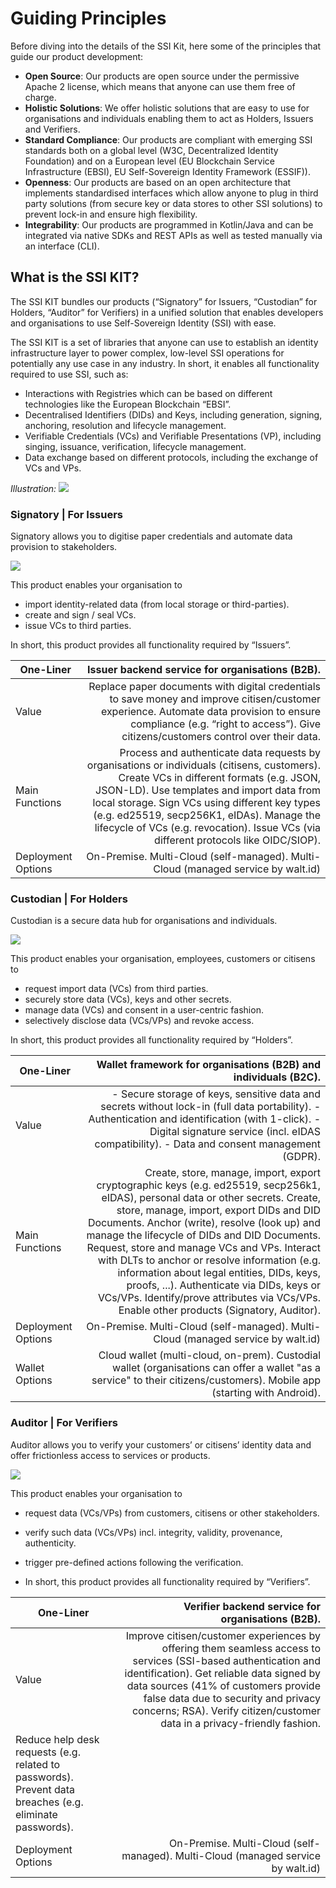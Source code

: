 # Guiding Principles

Before diving into the details of the SSI Kit, here some of the principles that guide our product development:

- __Open Source__: Our products are open source under the permissive Apache 2 license, which means that anyone can use them free of charge.
- __Holistic Solutions__: We offer holistic solutions that are easy to use for organisations and individuals enabling them to act as Holders, Issuers and Verifiers.
- __Standard Compliance__: Our products are compliant with emerging SSI standards both on a global level (W3C, Decentralized Identity Foundation) and on a European level (EU Blockchain Service Infrastructure (EBSI), EU Self-Sovereign Identity Framework (ESSIF)).
- __Openness__: Our products are based on an open architecture that implements standardised interfaces which allow anyone to plug in third party solutions (from secure key or data stores to other SSI solutions) to prevent lock-in and ensure high flexibility.
- __Integrability__: Our products are programmed in Kotlin/Java and can be integrated via native SDKs and REST APIs as well as tested manually via an interface (CLI).

## What is the SSI KIT?

The SSI KIT bundles our products (“Signatory” for Issuers, “Custodian” for Holders, “Auditor” for Verifiers) in a unified solution that enables developers and organisations to use Self-Sovereign Identity (SSI) with ease.

The SSI KIT is a set of libraries that anyone can use to establish an identity infrastructure layer to power complex, low-level SSI operations for potentially any use case in any industry. In short, it enables all functionality required to use SSI, such as:

- Interactions with Registries which can be based on different technologies like the European Blockchain “EBSI”.
- Decentralised Identifiers (DIDs) and Keys, including generation, signing, anchoring, resolution and lifecycle management.
- Verifiable Credentials (VCs) and Verifiable Presentations (VP), including singing, issuance, verification, lifecycle management.
- Data exchange based on different protocols, including the exchange of VCs and VPs.

_Illustration:_
![](./SSI-Kit.png)

### Signatory | For Issuers

Signatory allows you to digitise paper credentials and automate data provision to stakeholders. 

![](./Signatory-Issuer.png)

This product enables your organisation to

- import identity-related data (from local storage or third-parties).
- create and sign / seal VCs.
- issue VCs to third parties.

In short, this product provides all functionality required by “Issuers”.

| One-Liner      | Issuer backend service for organisations (B2B). |
| -------------  | -------------:|
| Value          | Replace paper documents with digital credentials to save money and improve citisen/customer experience. Automate data provision to ensure compliance (e.g. “right to access”). Give citizens/customers control over their data. |
| Main Functions | Process and authenticate data requests by organisations or individuals (citisens, customers). Create VCs in different formats (e.g. JSON, JSON-LD). Use templates and import data from local storage. Sign VCs using different key types (e.g. ed25519, secp256K1, eIDAs). Manage the lifecycle of VCs (e.g. revocation). Issue VCs (via different protocols like OIDC/SIOP). |
| Deployment Options | On-Premise. Multi-Cloud (self-managed). Multi-Cloud (managed service by walt.id) |

### Custodian | For Holders

Custodian is a secure data hub for organisations and individuals.

![](./Custodian-Holder.png)

This product enables your organisation, employees, customers or citisens to
- request import data (VCs) from third parties.
- securely store data (VCs), keys and other secrets.
- manage data (VCs) and consent in a user-centric fashion.
- selectively disclose data (VCs/VPs) and revoke access.

In short, this product provides all functionality required by “Holders”. 

| One-Liner      | Wallet framework for organisations (B2B) and individuals (B2C). |
| -------------  | -------------:|
| Value          | - Secure storage of keys, sensitive data and secrets without lock-in (full data portability). - Authentication and identification (with 1-click). - Digital signature service (incl. eIDAS compatibility). - Data and consent management (GDPR).|
| Main Functions | Create, store, manage, import, export cryptographic keys (e.g. ed25519, secp256k1, eIDAS), personal data or other secrets. Create, store, manage, import, export DIDs and DID Documents. Anchor (write), resolve (look up) and manage the lifecycle of DIDs and DID Documents. Request, store and manage VCs and VPs. Interact with DLTs to anchor or resolve information (e.g. information about legal entities, DIDs, keys, proofs, ...). Authenticate via DIDs, keys or VCs/VPs. Identify/prove attributes via VCs/VPs. Enable other products (Signatory, Auditor). |
| Deployment Options | On-Premise. Multi-Cloud (self-managed). Multi-Cloud (managed service by walt.id) |
| Wallet Options | Cloud wallet (multi-cloud, on-prem). Custodial wallet (organisations can offer a wallet "as a service" to their citizens/customers). Mobile app (starting with Android). |

### Auditor | For Verifiers

Auditor allows you to verify your customers’ or citisens’ identity data and offer frictionless access to services or products.

![](./Auditor-Verifier.png)

This product enables your organisation to

- request data (VCs/VPs) from customers, citisens or other stakeholders.
- verify such data (VCs/VPs) incl. integrity, validity, provenance, authenticity.
- trigger pre-defined actions following the verification.

- In short, this product provides all functionality required by “Verifiers”.

| One-Liner      | Verifier backend service for organisations (B2B). |
| -------------  | -------------:|
| Value          | Improve citisen/customer experiences by offering them seamless access to services (SSI-based authentication and identification). Get reliable data signed by data sources (41% of customers provide false data due to security and privacy concerns; RSA). Verify citizen/customer data in a privacy-friendly fashion.
Reduce help desk requests (e.g. related to passwords). Prevent data breaches (e.g. eliminate passwords). |
| Deployment Options | On-Premise. Multi-Cloud (self-managed). Multi-Cloud (managed service by walt.id) |

